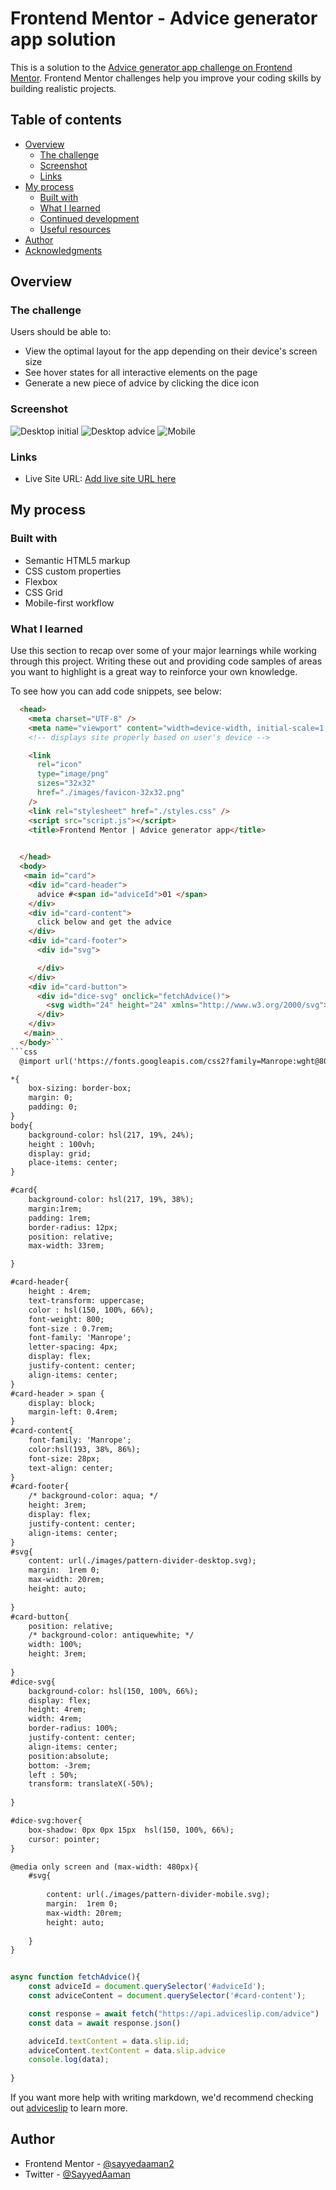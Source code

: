 # Frontend Mentor - Advice generator app solution

This is a solution to the [Advice generator app challenge on Frontend Mentor](https://www.frontendmentor.io/challenges/advice-generator-app-QdUG-13db). Frontend Mentor challenges help you improve your coding skills by building realistic projects.

## Table of contents

- [Overview](#overview)
  - [The challenge](#the-challenge)
  - [Screenshot](#screenshot)
  - [Links](#links)
- [My process](#my-process)
  - [Built with](#built-with)
  - [What I learned](#what-i-learned)
  - [Continued development](#continued-development)
  - [Useful resources](#useful-resources)
- [Author](#author)
- [Acknowledgments](#acknowledgments)


## Overview

### The challenge

Users should be able to:

- View the optimal layout for the app depending on their device's screen size
- See hover states for all interactive elements on the page
- Generate a new piece of advice by clicking the dice icon

### Screenshot

![Desktop initial](./screenshot/desktop.png)
![Desktop advice](./screenshot/desktop1.png)
![Mobile](./screenshot/mobile.png)



### Links

- Live Site URL: [Add live site URL here](https://your-live-site-url.com)

## My process

### Built with

- Semantic HTML5 markup
- CSS custom properties
- Flexbox
- CSS Grid
- Mobile-first workflow

### What I learned

Use this section to recap over some of your major learnings while working through this project. Writing these out and providing code samples of areas you want to highlight is a great way to reinforce your own knowledge.

To see how you can add code snippets, see below:

```html
  <head>
    <meta charset="UTF-8" />
    <meta name="viewport" content="width=device-width, initial-scale=1.0" />
    <!-- displays site properly based on user's device -->

    <link
      rel="icon"
      type="image/png"
      sizes="32x32"
      href="./images/favicon-32x32.png"
    />
    <link rel="stylesheet" href="./styles.css" />
    <script src="script.js"></script>
    <title>Frontend Mentor | Advice generator app</title>

  
  </head>
  <body>
   <main id="card">
    <div id="card-header">
      advice #<span id="adviceId">01 </span>
    </div>
    <div id="card-content">
      click below and get the advice
    </div>
    <div id="card-footer">
      <div id="svg">

      </div>
    </div>
    <div id="card-button">
      <div id="dice-svg" onclick="fetchAdvice()">
        <svg width="24" height="24" xmlns="http://www.w3.org/2000/svg"><path d="M20 0H4a4.005 4.005 0 0 0-4 4v16a4.005 4.005 0 0 0 4 4h16a4.005 4.005 0 0 0 4-4V4a4.005 4.005 0 0 0-4-4ZM7.5 18a1.5 1.5 0 1 1 0-3 1.5 1.5 0 0 1 0 3Zm0-9a1.5 1.5 0 1 1 0-3 1.5 1.5 0 0 1 0 3Zm4.5 4.5a1.5 1.5 0 1 1 0-3 1.5 1.5 0 0 1 0 3Zm4.5 4.5a1.5 1.5 0 1 1 0-3 1.5 1.5 0 0 1 0 3Zm0-9a1.5 1.5 0 1 1 0-3 1.5 1.5 0 0 1 0 3Z" fill="#202733"/></svg>
      </div>
    </div>
   </main>
  </body>```
```css
  @import url('https://fonts.googleapis.com/css2?family=Manrope:wght@800&display=swap');

*{
    box-sizing: border-box;
    margin: 0;
    padding: 0;
}
body{
    background-color: hsl(217, 19%, 24%);
    height : 100vh;
    display: grid;
    place-items: center;
}

#card{
    background-color: hsl(217, 19%, 38%);
    margin:1rem;
    padding: 1rem;
    border-radius: 12px;
    position: relative;
    max-width: 33rem;

}

#card-header{
    height : 4rem;
    text-transform: uppercase;
    color : hsl(150, 100%, 66%);
    font-weight: 800;
    font-size : 0.7rem;
    font-family: 'Manrope';
    letter-spacing: 4px;
    display: flex;
    justify-content: center;
    align-items: center;
}
#card-header > span {
    display: block;
    margin-left: 0.4rem;
}
#card-content{
    font-family: 'Manrope';
    color:hsl(193, 38%, 86%);
    font-size: 28px;
    text-align: center;
}
#card-footer{
    /* background-color: aqua; */
    height: 3rem;
    display: flex;
    justify-content: center;
    align-items: center;
}
#svg{
    content: url(./images/pattern-divider-desktop.svg);
    margin:  1rem 0;
    max-width: 20rem;
    height: auto;
    
}
#card-button{
    position: relative;
    /* background-color: antiquewhite; */
    width: 100%;
    height: 3rem;
    
}
#dice-svg{
    background-color: hsl(150, 100%, 66%);
    display: flex;
    height: 4rem;
    width: 4rem;
    border-radius: 100%;
    justify-content: center;
    align-items: center;
    position:absolute;
    bottom: -3rem;
    left : 50%;
    transform: translateX(-50%);
    
}

#dice-svg:hover{
    box-shadow: 0px 0px 15px  hsl(150, 100%, 66%);
    cursor: pointer;
}

@media only screen and (max-width: 480px){
    #svg{
        
        content: url(./images/pattern-divider-mobile.svg);
        margin:  1rem 0;
        max-width: 20rem;
        height: auto;
        
    }
}
```
```js

async function fetchAdvice(){
    const adviceId = document.querySelector('#adviceId');
    const adviceContent = document.querySelector('#card-content');

    const response = await fetch("https://api.adviceslip.com/advice")
    const data = await response.json()

    adviceId.textContent = data.slip.id;
    adviceContent.textContent = data.slip.advice
    console.log(data);
    
}
```

If you want more help with writing markdown, we'd recommend checking out [adviceslip](https://api.adviceslip.com/) to learn more.




## Author

- Frontend Mentor - [@sayyedaaman2](https://www.frontendmentor.io/profile/sayyedaaman2)
- Twitter - [@SayyedAaman](https://www.twitter.com/SayyedAaman)


